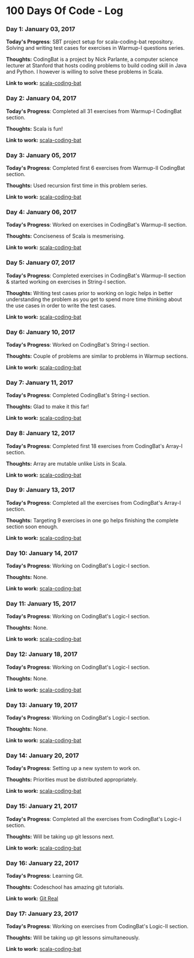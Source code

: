 # 100 Days Of Code - Log

### Day 1: January 03, 2017

**Today's Progress**: SBT project setup for scala-coding-bat repository. Solving and writing test cases for exercises in Warmup-I questions series.

**Thoughts:** CodingBat is a project by Nick Parlante, a computer science lecturer at Stanford that hosts coding problems to build coding skill in Java and Python. I however is willing to solve these problems in Scala.

**Link to work:** [scala-coding-bat](https://github.com/codingkapoor/scala-coding-bat)

### Day 2: January 04, 2017

**Today's Progress**: Completed all 31 exercises from Warmup-I CodingBat section.

**Thoughts:** Scala is fun!

**Link to work:** [scala-coding-bat](https://github.com/codingkapoor/scala-coding-bat)

### Day 3: January 05, 2017

**Today's Progress**: Completed first 6 exercises from Warmup-II CodingBat section.

**Thoughts:** Used recursion first time in this problem series.

**Link to work:** [scala-coding-bat](https://github.com/codingkapoor/scala-coding-bat)


### Day 4: January 06, 2017

**Today's Progress**: Worked on exercises in CodingBat's Warmup-II section.

**Thoughts:** Conciseness of Scala is mesmerising.

**Link to work:** [scala-coding-bat](https://github.com/codingkapoor/scala-coding-bat)

### Day 5: January 07, 2017

**Today's Progress**: Completed exercises in CodingBat's Warmup-II section & started working on exercises in String-I section.

**Thoughts:** Writing test cases prior to working on logic helps in better understanding the problem as you get to spend more time thinking about the use cases in order to write the test cases.

**Link to work:** [scala-coding-bat](https://github.com/codingkapoor/scala-coding-bat)

### Day 6: January 10, 2017

**Today's Progress**: Worked on CodingBat's String-I section.

**Thoughts:** Couple of problems are similar to problems in Warmup sections.

**Link to work:** [scala-coding-bat](https://github.com/codingkapoor/scala-coding-bat)

### Day 7: January 11, 2017

**Today's Progress**: Completed CodingBat's String-I section.

**Thoughts:** Glad to make it this far!

**Link to work:** [scala-coding-bat](https://github.com/codingkapoor/scala-coding-bat)

### Day 8: January 12, 2017

**Today's Progress**: Completed first 18 exercises from CodingBat's Array-I section.

**Thoughts:** Array are mutable unlike Lists in Scala.

**Link to work:** [scala-coding-bat](https://github.com/codingkapoor/scala-coding-bat)

### Day 9: January 13, 2017

**Today's Progress**: Completed all the exercises from CodingBat's Array-I section.

**Thoughts:** Targeting 9 exercises in one go helps finishing the complete section soon enough.

**Link to work:** [scala-coding-bat](https://github.com/codingkapoor/scala-coding-bat)

### Day 10: January 14, 2017

**Today's Progress**: Working on CodingBat's Logic-I section.

**Thoughts:** None.

**Link to work:** [scala-coding-bat](https://github.com/codingkapoor/scala-coding-bat)

### Day 11: January 15, 2017

**Today's Progress**: Working on CodingBat's Logic-I section.

**Thoughts:** None.

**Link to work:** [scala-coding-bat](https://github.com/codingkapoor/scala-coding-bat)

### Day 12: January 18, 2017

**Today's Progress**: Working on CodingBat's Logic-I section.

**Thoughts:** None.

**Link to work:** [scala-coding-bat](https://github.com/codingkapoor/scala-coding-bat)

### Day 13: January 19, 2017

**Today's Progress**: Working on CodingBat's Logic-I section.

**Thoughts:** None.

**Link to work:** [scala-coding-bat](https://github.com/codingkapoor/scala-coding-bat)

### Day 14: January 20, 2017

**Today's Progress**: Setting up a new system to work on.

**Thoughts:** Priorities must be distributed appropriately.

**Link to work:** [scala-coding-bat](https://github.com/codingkapoor/scala-coding-bat)

### Day 15: January 21, 2017

**Today's Progress**: Completed all the exercises from CodingBat's Logic-I section.

**Thoughts:** Will be taking up git lessons next.

**Link to work:** [scala-coding-bat](https://github.com/codingkapoor/scala-coding-bat)

### Day 16: January 22, 2017

**Today's Progress**: Learning Git.

**Thoughts:** Codeschool has amazing git tutorials.

**Link to work:** [Git Real](https://www.codeschool.com/courses/git-real)

### Day 17: January 23, 2017

**Today's Progress**: Working on exercises from CodingBat's Logic-II section.

**Thoughts:** Will be taking up git lessons simultaneously.

**Link to work:** [scala-coding-bat](https://github.com/codingkapoor/scala-coding-bat)

